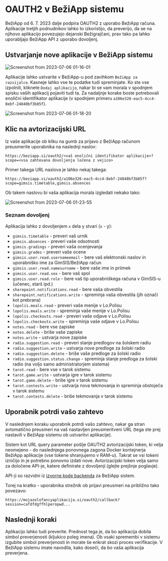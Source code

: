 # OAUTH2 v BežiApp sistemu

BežiApp od 6. 7. 2023 dalje podpira OAUTH2 z uporabo BežiApp računa. Aplikacije tretjih podnudnikov lahko to izkoristijo, da preverijo, da se na njihovo aplikacijo povezujejo dejanski Bežigrajčani, prav tako pa lahko uporabljajo BežiApp API z uporabo dovoljenj.

## Ustvarjanje nove aplikacije v BežiApp sistemu

![Screenshot from 2023-07-06 01-16-01](https://github.com/bezidev/docs/assets/52399966/6198f3d4-e7c6-48b3-830c-b9b67e8e9300)

Aplikacije lahko ustvarite v BežiApp-u pod zavihkom `BežiApp za razvijalce`. Kasneje lahko vse te podatke tudi spreminjate. Ko ste vse izpolnili, kliknete `Dodaj aplikacijo`, nakar bi se vam morala v spodnjem spisku vaših aplikacij pojaviti tudi ta. Za nadaljnje korake boste potrebovali enolični identifikator aplikacije (v spodnjem primeru `a106e326-eac5-4cc4-8ebf-24840bf3b85f`).

![Screenshot from 2023-07-06 01-18-20](https://github.com/bezidev/docs/assets/52399966/c0aabe53-bb45-4132-8da6-a461ba39ea24)

## Klic na avtorizacijski URL

Iz vaše aplikacije ob kliku na gumb za prijavo z BežiApp računom preusmerite uporabnika na naslednji naslov:

```
https://beziapp.si/oauth2/<vaš enolični identifikator aplikacije>?scope=<vsa zahtevana dovoljenja ločena z vejico>
```

Primer takega URL naslova je lahko nekaj takega:
```
https://beziapp.si/oauth2/a106e326-eac5-4cc4-8ebf-24840bf3b85f?scope=gimsis.timetable,gimsis.absences
```

Ob takem naslovu bi vaša aplikacija morala izgledati nekako tako:

![Screenshot from 2023-07-06 01-23-55](https://github.com/bezidev/docs/assets/52399966/2e7b021c-2fcf-40e7-90fa-c00760f66908)

### Seznam dovoljenj
Aplikacija lahko z dovoljenjem `x` dela y stvari (`x` - y):

- `gimsis.timetable` - preveri vaš urnik
- `gimsis.absences` - preveri vaše odsotnosti
- `gimsis.gradings` - preveri vaša ocenjevanja
- `gimsis.grades` - preveri vaše ocene
- `gimsis.user.read.usernameemail` - bere vaš elektronski naslov in uporabniško ime za GimSIS/BežiApp račun
- `gimsis.user.read.namesurname` - bere vaše ime in priimek
- `gimsis.user.read.sex` - bere vaš spol
- `gimsis.user.read.role` - bere vaš tip uporabniškega računa v GimSIS-u (učenec, starš ipd.)
- `sharepoint.notifications.read` - bere vaša obvestila
- `sharepoint.notifications.write` - spreminja vaša obvestila (jih označi kot prebrana)
- `lopolis.meals.read` - preveri vaše menije v Lo.Polisu
- `lopolis.meals.write` - spreminja vaše menije v Lo.Polisu
- `lopolis.checkouts.read` - preveri vaše odjave v Lo.Polisu
- `lopolis.checkouts.write` - spreminja vaše odjave v Lo.Polisu
- `notes.read` - bere vse zapiske
- `notes.delete` - briše vaše zapiske
- `notes.write` - ustvarja nove zapiske
- `radio.suggestion.read` - preveri stanje predlogov na šolskem radiu
- `radio.suggestion.write` - ustvarja nove predloge za šolski radio
- `radio.suggestion.delete` - briše vaše predloge za šolski radio
- `radio.suggestion.status.change` - spreminja stanje predloga za šolski radio (na voljo samo administratorjem sistema)
- `tarot.read` - bere vse v tarok sistemu
- `tarot.game.write` - ustvarja igre v tarok sistemu
- `tarot.game.delete` - briše igre v tarok sistemu
- `tarot.contests.write` - ustvarja nova tekmovanja in spreminja obstoječa v tarok sistemu
- `tarot.contests.delete` - briše tekmovanja v tarok sistemu

## Uporabnik potrdi vašo zahtevo

V naslednjem koraku uporabnik potrdi vašo zahtevo, nakar ga stran avtomatično preusmeri na vaš nastavljen preusmeritveni URL (tega ste prej nastavili v BežiApp sistemu ob ustvaritvi aplikacije).

Sistem kot URL query parameter pošlje OAUTH2 avtorizacijski token, ki velja neomejeno - do naslednjega ponovnega zagona Docker kontejnerja BežiApp aplikacije (vse tokene shranjujemo v RAM-u). Takrat se vsi tokeni izničijo in je potrebno ponovno izdati nove. Avtorizacijski token velja samo za določene API-je, katere definirate z dovoljenji (glejte prejšnje poglavje).

API-ji so razvidni iz [izvorne kode backenda](https://github.com/bezidev/BeziAppBackend) za BežiApp sistem.

Torej na kratko - uporabnika strežnik ob prijavi preusmeri na približno tako povezavo:

```
https://mojazelofancyaplikacija.si/oauth2/callback?session=cafdfdgffhlperopwd...
```


## Naslednji koraki

Aplikacijo lahko tudi preverite. Prednost tega je, da bo aplikacija dobila simbol preverjenosti (kljukico poleg imena). Ob vsaki spremembi v sistemu izgubite simbol preverjenosti in morate še enkrat skozi proces verifikacije. V BežiApp sistemu imate navodila, kako doseči, da bo vaša aplikacija preverjena.
